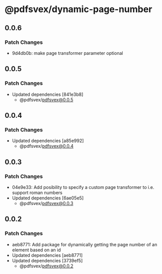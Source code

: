 # @pdfsvex/dynamic-page-number

## 0.0.6

### Patch Changes

- 9d4db0b: make page transformer parameter optional

## 0.0.5

### Patch Changes

- Updated dependencies [841e3b8]
  - @pdfsvex/pdfsvex@0.0.5

## 0.0.4

### Patch Changes

- Updated dependencies [a85e992]
  - @pdfsvex/pdfsvex@0.0.4

## 0.0.3

### Patch Changes

- 04e9e33: Add posibility to specify a custom page transformer to i.e. support roman numbers
- Updated dependencies [6ae05e5]
  - @pdfsvex/pdfsvex@0.0.3

## 0.0.2

### Patch Changes

- aeb8771: Add package for dynamically getting the page number of an element based on an id
- Updated dependencies [aeb8771]
- Updated dependencies [3739ef5]
  - @pdfsvex/pdfsvex@0.0.2
